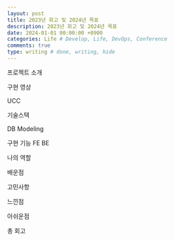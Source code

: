 ```yaml
---
layout: post
title: 2023년 회고 및 2024년 목표
description: 2023년 회고 및 2024년 목표
date: 2024-01-01 00:00:00 +0900
categories: Life # Develop, Life, DevOps, Conference
comments: true
type: writing # done, writing, hide
---
```


프로젝트 소개

구현 영상

UCC

기술스텍

DB Modeling

구현 기능
FE
BE

나의 역할

배운점

고민사항

느낀점

아쉬운점

총 회고
